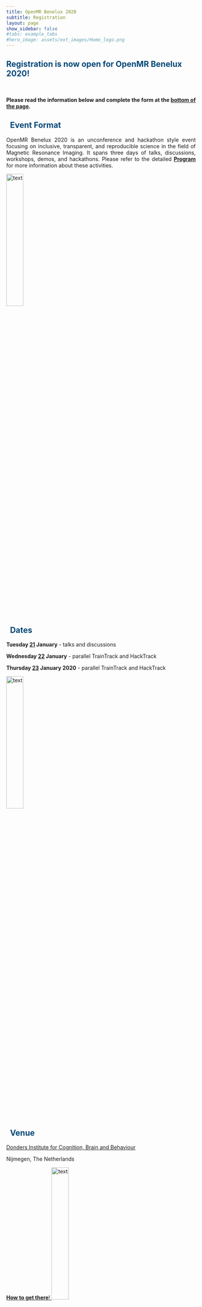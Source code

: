 ```yaml
---
title: OpenMR Benelux 2020
subtitle: Registration
layout: page
show_sidebar: false
#tabs: example_tabs
#hero_image: assets/ext_images/Home_logo.png
---
```


<!-- ## Register here! -->

<a name="top"></a>
## <span style="color:#004777"> Registration is now open for OpenMR Benelux 2020! </span>
<br>

<p><div style="text-align: justify"><b>Please read the information below and complete the form at the <a href="../page-registration#locreg">bottom of the page</a>.</b></div></p>

<h2 style="color:#004777"><i class="fas fa-lightbulb" style="position: relative; top: -3px; text-indent: 0px; vertical-align: middle; color:#004777"></i> &nbsp; Event Format</h2>
<p><div style="text-align: justify">OpenMR Benelux 2020 is an unconference and hackathon style event focusing on inclusive, transparent, and reproducible science in the field of Magnetic Resonance Imaging. It spans three days of talks, discussions, workshops, demos, and hackathons. Please refer to the detailed <a href="../page-program"><b>Program</b></a> for more information about these activities.</div></p>

<img src="../assets/ext_images/post_separator.png" alt="text"> 

<h2 style="color:#004777"><i class="fas fa-lightbulb" style="position: relative; top: -3px; text-indent: 0px; vertical-align: middle; color:#004777"></i> &nbsp; Dates</h2>
<p><div style="text-align: justify"><b>Tuesday <a href="../page-program#day1">21</a> January</b> - talks and discussions</div></p>
<p><div style="text-align: justify"><b>Wednesday <a href="../page-program#day2">22</a> January</b> - parallel TrainTrack and HackTrack</div></p>
<p><div style="text-align: justify"><b>Thursday <a href="../page-program#day3">23</a> January 2020</b> - parallel TrainTrack and HackTrack</div></p>

<img src="../assets/ext_images/post_separator.png" alt="text"> 

<h2 style="color:#004777"><i class="fas fa-lightbulb" style="position: relative; top: -3px; text-indent: 0px; vertical-align: middle; color:#004777"></i> &nbsp; Venue</h2>
<p><div style="text-align: justify"><a href="https://www.ru.nl/donders/">Donders Institute for Cognition, Brain and Behaviour</a></div></p>
<p><div style="text-align: justify">Nijmegen, The Netherlands</div></p>
<a href="../page-location-venue/"><b>How to get there</b>!

<img src="../assets/ext_images/post_separator.png" alt="text"> 

<h2 style="color:#004777"><i class="fas fa-lightbulb" style="position: relative; top: -3px; text-indent: 0px; vertical-align: middle; color:#004777"></i> &nbsp;  Who can register? </h2>

<p><div style="text-align: justify">Anyone working in the field of magnetic resonance imaging: Students, PhD candidates, Post-docs, Professors, other university staff, professionals, clinicians, all are welcome. The event is hosted in the Benelux region, but is open to anyone worldwide.</div></p>

<img src="../assets/ext_images/post_separator.png" alt="text"> 

<h2 style="color:#004777"><i class="fas fa-lightbulb" style="position: relative; top: -3px; text-indent: 0px; vertical-align: middle; color:#004777"></i> &nbsp;  Registration fee </h2>
<p><div style="text-align: justify">€50</div></p>

<img src="../assets/ext_images/post_separator.png" alt="text"> 

<a name="locreg"></a>
<h2 style="color:#004777"><i class="fas fa-lightbulb" style="position: relative; top: -3px; text-indent: 0px; vertical-align: middle; color:#004777"></i> &nbsp; Take note</h2>
<p><div style="text-align: justify">Before you register, please read our <a href="../page-code-of-conduct"><b>Code of Conduct</b></a> carefully. You will be asked to adhere to this code when attending the OpenMR Benelux 2020 event. Please also read our <a href="../privacy-policy"><b>Privacy Policy</b></a> to understand how we process your personal data. Take note that the data you enter in this registration form will be hosted on Google servers outside of the EU. This is necessary for the time period required to organise and run the event, after which it will be deleted unless you want to receive communication from us in the future.</div></p>

<p><div style="text-align: justify"><b>Registration closes on 20 December 2019 at 23h59 CET.</b></div></p>

<style>
img {
  width: 30%;
  height: auto;
  display: inline-block;
}
.reg-form {
  position: relative;
  padding-bottom: 35%; // This is the aspect ratio
  overflow: hidden;
}
.reg-form iframe {
  position: absolute;
  top: 30px;
  left: 1px;
  width: 100% !important;
  height: 100% !important;
}
</style>

<div class="reg-form"> 
<iframe src="https://docs.google.com/forms/d/e/1FAIpQLSdH0RIwFbHj9xsJDDCReUCApOkocI8kU7O0CmEaYY_r2b-bJw/viewform?embedded=true" width="640" height="4800" frameborder="0" marginheight="0" marginwidth="0">Laden…</iframe>
</div>

<img src="../assets/ext_images/post_separator.png" alt="text"> 
<br>
<a href="../page-registration#top"><i class="fas fa-arrow-alt-circle-up" style="position: relative; top: -3px; text-indent: 0px; vertical-align: middle; color:#004777;"></i></a>
